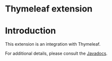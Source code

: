 Thymeleaf extension
=================

Introduction
============

This extension is an integration with Thymeleaf.

For additional details, please consult the
[Javadocs](http://restlet.org/learn/javadocs/${restlet-version-minor}/jse/ext/org/restlet/ext/thymeleaf/package-summary.html).

